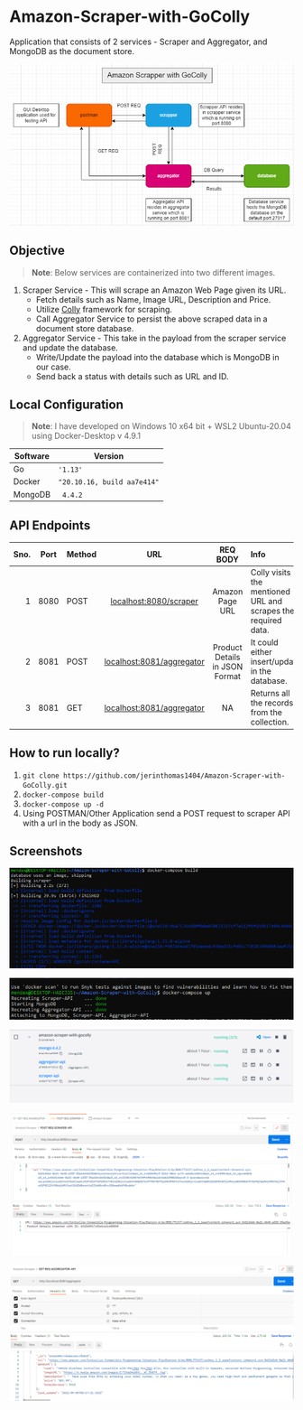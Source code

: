 # Amazon-Scraper-with-GoColly

Application that consists of 2 services - Scraper and Aggregator, and MongoDB as the document store. 

![Project Overview](./assests/images/drawio.png)

## Objective
>**Note**: Below services are containerized into two different images.

1. Scraper Service - This will scrape an Amazon Web Page given its URL.
	-  Fetch details such as Name, Image URL, Description and Price.
	- Utilize [Colly](http://go-colly.org) framework for scraping.
	- Call Aggregator Service to persist the above scraped data in a document store database.
2. Aggregator Service - This take in the payload from the scraper service and update the database.
	- Write/Update the payload into the database which is MongoDB in our case.
	- Send back a status with details such as URL and ID.


## Local Configuration
> **Note**: I have developed on Windows 10 x64 bit + WSL2 Ubuntu-20.04 using Docker-Desktop v 4.9.1

|        Software        |Version                      
|----------------|-------------------------------|
|Go |`'1.13'`            |
|Docker|`"20.10.16, build aa7e414"`                      |
|MongoDB|` 4.4.2`|


##  API Endpoints

**Sno.** | **Port** | **Method** | **URL** | **REQ BODY** | **Info** | 
-------: | :------: | :--------- | :-----: | :-----------: | :---------- |
1 | 8080 | POST | [localhost:8080/scraper](http://localhost:8080/scraper) | Amazon Page URL | Colly visits the mentioned URL and scrapes the required data. |
2 | 8081 | POST | [localhost:8081/aggregator](http://localhost:8081/aggregator) | Product Details in JSON Format | It could either insert/update in the database. |
3 | 8081 | GET | [localhost:8081/aggregator](http://localhost:8081/aggregator) | NA | Returns all the records from the collection.|


## How to run locally?
1. ``` git clone https://github.com/jerinthomas1404/Amazon-Scraper-with-GoColly.git ```
2. ``` docker-compose build ```
3. ``` docker-compose up -d ```
4. Using POSTMAN/Other Application send a POST request to scraper API with a url in the body as JSON.

## Screenshots
![Overview](./assests/images/docker-compose-build.png)

![Overview](./assests/images/docker-compose-up.png)

![Overview](./assests/images/docker-desktop-wsl-integration.png)

![Overview](./assests/images/POSTREQ_SCRAPER.png)

![Overview](./assests/images/GETREQ_AGGREGATOR.png)
